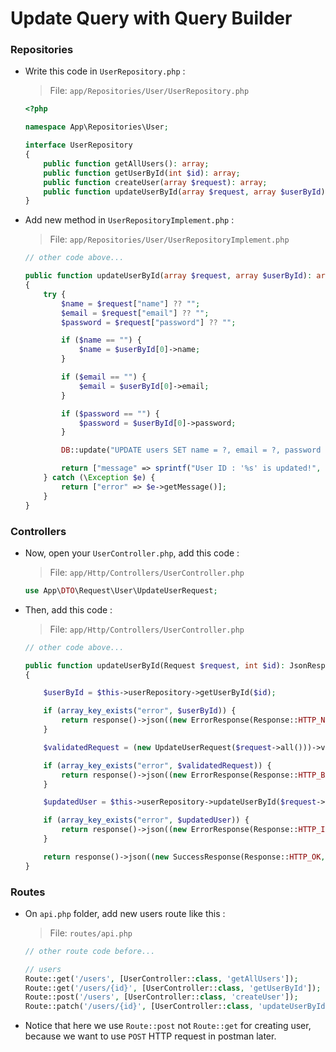 # Update Query with Query Builder

### Repositories

-   Write this code in `UserRepository.php` :

    > File: `app/Repositories/User/UserRepository.php`

    ```php
    <?php

    namespace App\Repositories\User;

    interface UserRepository
    {
        public function getAllUsers(): array;
        public function getUserById(int $id): array;
        public function createUser(array $request): array;
        public function updateUserById(array $request, array $userById): array; // write this code
    }
    ```

-   Add new method in `UserRepositoryImplement.php` :

    > File: `app/Repositories/User/UserRepositoryImplement.php`

    ```php
    // other code above...

    public function updateUserById(array $request, array $userById): array
    {
        try {
            $name = $request["name"] ?? "";
            $email = $request["email"] ?? "";
            $password = $request["password"] ?? "";

            if ($name == "") {
                $name = $userById[0]->name;
            }

            if ($email == "") {
                $email = $userById[0]->email;
            }

            if ($password == "") {
                $password = $userById[0]->password;
            }

            DB::update("UPDATE users SET name = ?, email = ?, password = ? WHERE id = ?", [$name, $email, $password, $userById[0]->id]);

            return ["message" => sprintf("User ID : '%s' is updated!", $userById[0]->id)];
        } catch (\Exception $e) {
            return ["error" => $e->getMessage()];
        }
    }
    ```

### Controllers

-   Now, open your `UserController.php`, add this code :

    > File: `app/Http/Controllers/UserController.php`

    ```php
    use App\DTO\Request\User\UpdateUserRequest;
    ```

-   Then, add this code :

    > File: `app/Http/Controllers/UserController.php`

    ```php
    // other code above...

    public function updateUserById(Request $request, int $id): JsonResponse
    {

        $userById = $this->userRepository->getUserById($id);

        if (array_key_exists("error", $userById)) {
            return response()->json((new ErrorResponse(Response::HTTP_NOT_FOUND, $userById["error"]))->toArray(), Response::HTTP_NOT_FOUND);
        }

        $validatedRequest = (new UpdateUserRequest($request->all()))->validate();

        if (array_key_exists("error", $validatedRequest)) {
            return response()->json((new ErrorResponse(Response::HTTP_BAD_REQUEST, $validatedRequest["error"]))->toArray(), Response::HTTP_BAD_REQUEST);
        }

        $updatedUser = $this->userRepository->updateUserById($request->all(), $userById);

        if (array_key_exists("error", $updatedUser)) {
            return response()->json((new ErrorResponse(Response::HTTP_INTERNAL_SERVER_ERROR, $updatedUser["error"]))->toArray(), Response::HTTP_INTERNAL_SERVER_ERROR);
        }

        return response()->json((new SuccessResponse(Response::HTTP_OK, $updatedUser))->toArray(), Response::HTTP_OK);
    }
    ```

### Routes

-   On `api.php` folder, add new users route like this :

    > File: `routes/api.php`

    ```php
    // other route code before...

    // users
    Route::get('/users', [UserController::class, 'getAllUsers']);
    Route::get('/users/{id}', [UserController::class, 'getUserById']);
    Route::post('/users', [UserController::class, 'createUser']);
    Route::patch('/users/{id}', [UserController::class, 'updateUserById']); // write this code
    ```

-   Notice that here we use `Route::post` not `Route::get` for creating user, because we want to use `POST` HTTP request in postman later.
